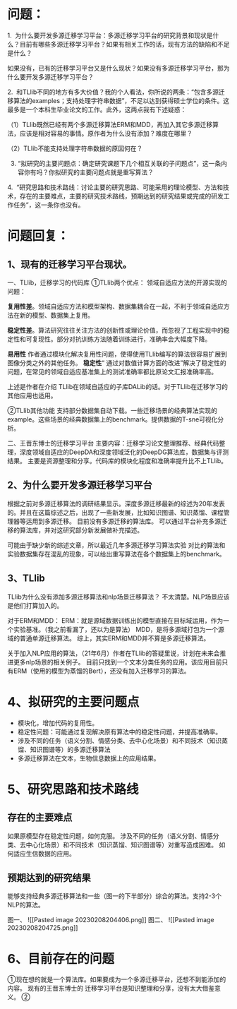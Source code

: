# 问题：
1.  为什么要开发多源迁移学习平台：多源迁移学习平台的研究背景和现状是什么？目前有哪些多源迁移学习平台？如果有相关工作的话，现有方法的缺陷和不足是什么？

如果没有，已有的迁移学习平台又是什么现状？如果没有多源迁移学习平台，那为什么要开发多源迁移学习平台？

2.  和TLlib不同的地方有多大价值？我的个人看法，你所说的两条：“包含多源迁移算法的examples；支持处理字符串数据”，不足以达到获得硕士学位的条件。这最多是一个本科生毕业论文的工作。此外，这两点我有下述疑惑：

（1）TLlib既然已经有两个多源迁移算法ERM和MDD，再加入其它多源迁移算法，应该是相对容易的事情。原作者为什么没有添加？难度在哪里？

（2）TLlib不能支持处理字符串数据的原因何在？

3. “拟研究的主要问题点：确定研究课题下几个相互关联的子问题点”，这一条内容你有吗？你拟研究的主要问题点就是重写算法？

4.  “研究思路和技术路线：讨论主要的研究思路、可能采用的理论模型、方法和技术，存在的主要难点，主要的研究技术路线，预期达到的研究结果或完成的研发工作任务”，这一条你也没有。

# 问题回复：

## 1、现有的迁移学习平台现状。

一、TLlib，迁移学习的代码库
①TLlib两个优点：
领域自适应方法的开源实现的问题：

**复用性差**。领域自适应方法和模型架构、数据集耦合在一起，不利于领域自适应方法在新的模型、数据集上复用。

**稳定性差**。算法研究往往关注方法的创新性或理论价值，而忽视了工程实现中的稳定性和可复现性。部分对抗训练方法随着训练进行，准确率会大幅度下降。

**易用性**  作者通过模块化解决复用性问题，使得使用TLlib编写的算法很容易扩展到图像分类之外的其他任务。
**稳定性**“  通过对数值计算方面的改进”解决了稳定性的问题，在常见的领域自适应基准集上的测试准确率都比原论文汇报准确率高。

上述是作者在介绍 TLlib在领域自适应的子库DALib的话。对于TLlib在迁移学习的其他应用也适用。

②TLlib其他功能
支持部分数据集自动下载。一些迁移场景的经典算法实现的example。这些场景的经典数据集上的benchmark。提供数据的T-sne可视化分析。

二、王晋东博士的迁移学习平台
主要内容：迁移学习论文整理推荐、经典代码整理，深度领域自适应的DeepDA和深度领域泛化的DeepDG算法库，数据集与评测结果。
主要是资源整理和分享。代码库的模块化程度和准确率提升比不上TLlib。

## 2、为什么要开发多源迁移学习平台
根据之前对多源迁移算法的调研结果显示。深度多源迁移最新的综述为20年发表的。并且在这篇综述之后，出现了一些新发展，比如知识图谱、知识蒸馏、课程管理器等运用到多源迁移。
目前没有多源迁移的算法库。
可以通过平台补充多源迁移的算法库，并对这研究部分新发展做补充描述。

可能由于缺少新的综述文章，所以最近几年多源迁移学习算法实验 对比的算法和实验数据集存在混乱的现象，可以给出重写算法在各个数据集上的benchmark。

## 3、TLlib
TLlib为什么没有添加多源迁移算法和nlp场景迁移算法？
不太清楚。NLP场景应该是他们打算加入的。

对于ERM和MDD：
ERM：就是源域数据训练出的模型直接在目标域运用，作为一个实验基准。（我之前看漏了，还以为是算法）
MDD，是将多源域打包为一个源域的普通单源迁移算法。
综上，其实ERM和MDD并不算是多源迁移算法。

关于加入NLP应用的算法，（21年6月）作者在TLlib的答疑里说，计划在未来会推进更多nlp场景的相关例子。
目前只找到一个文本分类任务的应用。该应用目前只有ERM（使用的模型为蒸馏的Bert），还没有加入迁移学习的算法。

# 4、拟研究的主要问题点

- 模块化，增加代码的复用性。
- 稳定性问题：可能通过复现解决原有算法中的稳定性问题，并提高准确率。
- 涉及不同的任务（语义分割、情感分类、去中心化场景）和不同技术（知识蒸馏、知识图谱等）的多源迁移算法
- 多源迁移算法在文本，生物信息数据上的应用结果。


# 5、研究思路和技术路线


## 存在的主要难点
如果原模型存在稳定性问题，如何克服。
涉及不同的任务（语义分割、情感分类、去中心化场景）和不同技术（知识蒸馏、知识图谱等）对重写造成困难。
如何适应生信数据的应用。


## 预期达到的研究结果
能够支持经典多源迁移算法和一些（图一的下半部分）综合的算法。支持2-3个NLP的算法。



图一、
![[Pasted image 20230208204406.png]]
图二、
![[Pasted image 20230208204725.png]]
# 6、目前存在的问题

①现在想的就是一个算法库。如果要成为一个多源迁移平台，还想不到能添加的内容。
现有的王晋东博士的 迁移学习平台是知识整理和分享，没有太大借鉴意义。
②